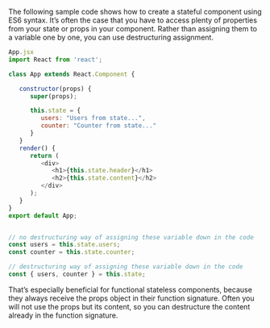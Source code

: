 The following sample code shows how to create a stateful component using ES6 syntax. It’s often the case that you have to access plenty of properties from your state or props in your component. Rather than assigning them to a variable one by one, you can use destructuring assignment.

```js
App.jsx
import React from 'react';

class App extends React.Component {

   constructor(props) {
      super(props);

      this.state = {
         users: "Users from state...",
         counter: "Counter from state..."
      }
   }
   render() {
      return (
         <div>
            <h1>{this.state.header}</h1>
            <h2>{this.state.content}</h2>
         </div>
      );
   }
}
export default App;


// no destructuring way of assigning these variable down in the code
const users = this.state.users;
const counter = this.state.counter;

// destructuring way of assigning these variable down in the code
const { users, counter } = this.state;
```
That’s especially beneficial for functional stateless components, because they always receive the props object in their function signature. Often you will not use the props but its content, so you can destructure the content already in the function signature.